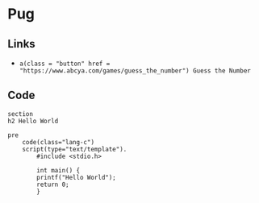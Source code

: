 # Pug

## Links
- `a(class = "button" href = "https://www.abcya.com/games/guess_the_number") Guess the Number`


## Code
	section
	h2 Hello World

	pre
		code(class="lang-c")
		script(type="text/template").
			#include <stdio.h>

			int main() {
			printf("Hello World");
			return 0;
			}